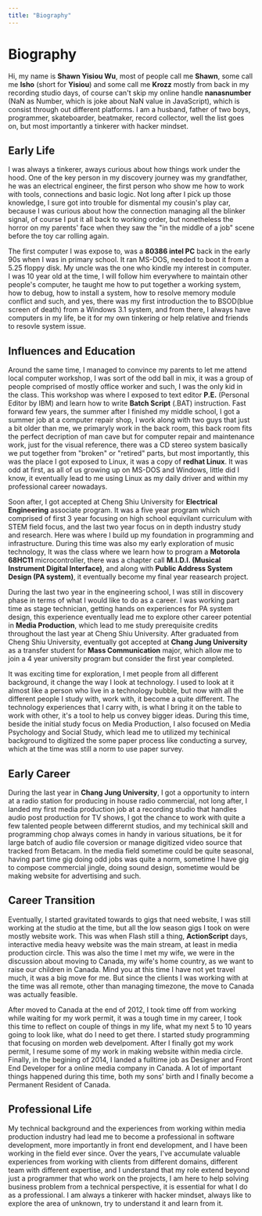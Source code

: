 ```yaml
---
title: "Biography"
---
```


# Biography

Hi, my name is **Shawn Yisiou Wu**, most of people call me **Shawn**, some call me **Isho** (short for **Yisiou**) and some call me **Krozz** mostly from back in my recording studio days, of course can't skip my online handle **nanasnumber** (NaN as Number, which is joke about NaN value in JavaScript), which is consist through out different platforms. I am a husband, father of two boys, programmer, skateboarder, beatmaker, record collector, well the list goes on, but most importantly a tinkerer with hacker mindset.

## Early Life

I was always a tinkerer, aways curious about how things work under the hood. One of the key person in my discovery journey was my grandfather, he was an electrical engineer, the first person who show me how to work with tools, connections and basic logic. Not long after I pick up those knowledge, I sure got into trouble for dismental my cousin's play car, because I was curious about how the connection managing all the blinker signal, of course I put it all back to working order, but nonetheless the horror on my parents' face when they saw the "in the middle of a job" scene before the toy car rolling again.

The first computer I was expose to, was a **80386 intel PC** back in the early 90s when I was in primary school. It ran MS-DOS, needed to boot it from a 5.25 floppy disk. My uncle was the one who kindle my interest in computer. I was 10 year old at the time, I will follow him everywhere to maintain other people's computer, he taught me how to put together a working system, how to debug, how to install a system, how to resolve memory module conflict and such, and yes, there was my first introduction the to BSOD(blue screen of death) from a Windows 3.1 system, and from there, I always have computers in my life, be it for my own tinkering or help relative and friends to resovle system issue.

## Influences and Education

Around the same time, I managed to convince my parents to let me attend local computer workshop, I was sort of the odd ball in mix, it was a group of people comprised of mostly office worker and such, I was the only kid in the class. This workshop was where I exposed to text editor **P.E.** (Personal Editor by IBM) and learn how to write **Batch Script** (.BAT) instruction. Fast forward few years, the summer after I finished my middle school, I got a summer job at a computer repair shop, I work along with two guys that just a bit older than me, we primaryly work in the back room, this back room fits the perfect decription of man cave but for computer repair and maintenance work, just for the visual reference, there was a CD stereo system basically we put together from "broken" or "retired" parts, but most importantly, this was the place I got exposed to Linux, it was a copy of **redhat Linux**. It was odd at first, as all of us growing up on MS-DOS and Windows, little did I know, it eventually lead to me using Linux as my daily driver and within my professional career nowadays.

Soon after, I got accepted at Cheng Shiu University for **Electrical Engineering** associate program. It was a five year program which comprised of first 3 year focusing on high school equivilant curriculum with STEM field focus, and the last two year focus on in depth industry study and research. Here was where I build up my foundation in programming and infrastructure. During this time was also my early exploration of music technology, It was the class where we learn how to program a **Motorola 68HC11** microcontroller, there was a chapter call **M.I.D.I. (Musical Instrument Digital Interface)**, and along with **Public Address System Design (PA system)**, it eventually become my final year reasearch project.

During the last two year in the engineering school, I was still in discovery phase in terms of what I would like to do as a career. I was working part time as stage technician, getting hands on experiences for PA system design, this experience eventually lead me to explore other career potential in **Media Production**, which lead to me study prerequisite credits throughout the last year at Cheng Shiu University. After graduated from Cheng Shiu University, eventually got accepted at **Chang Jung University** as a transfer student for **Mass Communication** major, which allow me to join a 4 year university program but consider the first year completed.

It was exciting time for exploration, I met people from all different background, it change the way I look at technology. I used to look at it almost like a person who live in a technology bubble, but now with all the different people I study with, work with, it become a quite different. The technology experiences that I carry with, is what I bring it on the table to work with other, it's a tool to help us convey  bigger ideas. During this time, beside the initial study focus on Media Production, I also focused on Media Psychology and Social Study, which lead me to utilized my techinical background to digitized the some paper process like conducting a survey, which at the time was still a norm to use paper survey.

## Early Career

During the last year in **Chang Jung University**, I got a opportunity to intern at a radio station for producing in house radio commercial, not long after, I landed my first media production job at a recording studio that handles audio post production for TV shows, I got the chance to work with quite a few talented people between differernt studios, and my techinical skill and programming chop always comes in handy in various situations, be it for large batch of audio file coversion or manage digitized video source that tracked from Betacam. In the media field sometime could be quite seasonal, having part time gig doing odd jobs was quite a norm, sometime I have gig to compose commercial jingle, doing sound design, sometime would be making website for advertising and such.

## Career Transition

Eventually, I started gravitated towards to gigs that need website, I was still working at the studio at the time, but all the low season gigs I took on were mostly website work. This was when Flash still a thing, **ActionScript** days, interactive media heavy website was the main stream, at least in media production circle. This was also the time I met my wife, we were in the discussion about moving to Canada, my wife's home country, as we want to raise our children in Canada. Mind you at this time I have not yet travel much, it was a big move for me. But since the clients I was working with at the time was all remote, other than managing timezone, the move to Canada was actually feasible.

After moved to Canada at the end of 2012, I took time off from working while waiting for my work permit, it was a tough time in my career, I took this time to reflect on couple of things in my life, what my next 5 to 10 years going to look like, what do I need to get there. I started study programming that focusing on morden web develpoment. After I finally got my work permit, I resume some of my work in making website within media circle. Finally, in the begining of 2014, I landed a fulltime job as Designer and Front End Developer for a online media company in Canada. A lot of important things happened during this time, both my sons' birth and I finally become a Permanent Resident of Canada.


## Professional Life
My technical background and the experiences from working within media production industry had lead me to become a professional in software development, more importantly in front end development, and I have been working in the field ever since. Over the years, I've accumulate valuable experiences from working with clients from different domains, different team with different expertise, and I understand that my role extend beyond just a programmer that who work on the projects, I am here to help solving business problem from a technical perspective, it is essential for what I do as a professional. I am always a tinkerer with hacker mindset, always like to explore the area of unknown, try to understand it and learn from it.


